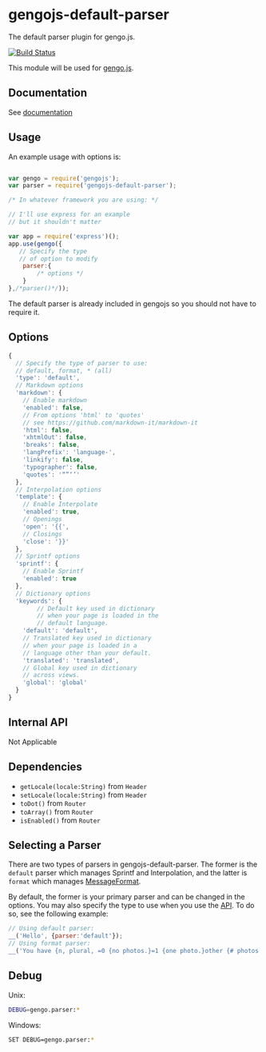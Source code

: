 # gengojs-default-parser

The default parser plugin for gengo.js.

[![Build Status](https://travis-ci.org/gengojs/plugin-parser.svg?branch=master)](https://travis-ci.org/gengojs/plugin-parser)

This module will be used for [gengo.js](https://github.com/gengojs/gengojs).


## Documentation

See [documentation](https://gengojs.github.io/plugin-parser)

## Usage

An example usage with options is:

```javascript

var gengo = require('gengojs');
var parser = require('gengojs-default-parser');

/* In whatever framework you are using: */

// I'll use express for an example
// but it shouldn't matter

var app = require('express')();
app.use(gengo({
   // Specify the type
   // of option to modify
	parser:{
		/* options */
	}
},/*parser()*/));
```
The default parser is already included in gengojs so you should not have to require it.


## Options

```javascript
{
  // Specify the type of parser to use:
  // default, format, * (all)
  'type': 'default',
  // Markdown options
  'markdown': {
  	// Enable markdown
    'enabled': false,
    // From options 'html' to 'quotes'
    // see https://github.com/markdown-it/markdown-it
    'html': false,
    'xhtmlOut': false,
    'breaks': false,
    'langPrefix': 'language-',
    'linkify': false,
    'typographer': false,
    'quotes': '“”‘’'
  },
  // Interpolation options
  'template': {
  	// Enable Interpolate
    'enabled': true,
    // Openings
    'open': '{{',
    // Closings
    'close': '}}'
  },
  // Sprintf options
  'sprintf': {
    // Enable Sprintf
    'enabled': true
  },
  // Dictionary options
  'keywords': {
	  	// Default key used in dictionary
	  	// when your page is loaded in the
	  	// default language.
    'default': 'default',
    // Translated key used in dictionary
  	// when your page is loaded in a
  	// language other than your default.
    'translated': 'translated',
    // Global key used in dictionary
  	// across views.
    'global': 'global'
  }
}
```
## Internal API

Not Applicable

## Dependencies

* `getLocale(locale:String)` from `Header`
* `setLocale(locale:String)` from `Header`
* `toDot()` from `Router`
* `toArray()` from `Router`
* `isEnabled()` from `Router`

## Selecting a Parser

There are two types of parsers in gengojs-default-parser. The former is the `default` parser
which manages Sprintf and Interpolation, and the latter is `format` which manages
[MessageFormat](https://github.com/yahoo/intl-messageformat).

By default, the former is your primary parser and can be changed in the options. You may also specify the type to use
when you use the [API](https://github.com/iwatakeshi/gengojs-default-api). To do so, see the following example:

```javascript
// Using default parser:
__('Hello', {parser:'default'});
// Using format parser:
__('You have {n, plural, =0 {no photos.}=1 {one photo.}other {# photos.}}', {parser:'format'});
```

## Debug

Unix:

```bash
DEBUG=gengo.parser:*
```
Windows:

```bash
SET DEBUG=gengo.parser:*
```
